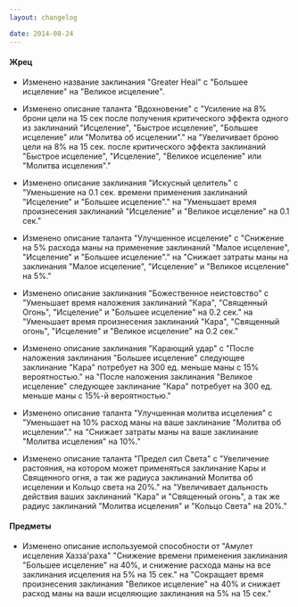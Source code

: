```yaml
---
layout: changelog

date: 2014-08-24
---
```


#### Жрец
 
- Изменено название заклинания "Greater Heal" с "Большее исцеление" на "Великое исцеление".
 
- Изменено описание таланта "Вдохновение" с
"Усиление на 8% брони цели на 15 сек после получения критического эффекта одного из заклинаний "Исцеление", "Быстрое исцеление", "Большее исцеление" или  "Молитва об исцелении"." на
"Увеличивает броню цели на 8% на 15 сек. после критического эффекта заклинаний "Быстрое исцеление", "Исцеление", "Великое исцеление" или "Молитва исцеления"."
 
- Изменено описание заклинания "Искусный целитель" с 
"Уменьшение на 0.1 сек. времени применения заклинаний "Исцеление" и "Большее исцеление"." на
"Уменьшает время произнесения заклинаний "Исцеление" и "Великое исцеление" на 0.1 сек."
 
- Изменено описание таланта "Улучшенное исцеление" с 
"Снижение на 5% расхода маны на применение заклинаний "Малое исцеление", "Исцеление" и "Большее исцеление"." на
"Снижает затраты маны на заклинания "Малое исцеление", "Исцеление" и "Великое исцеление" на 5%."
 
- Изменено описание заклинания "Божественное неистовство" с
"Уменьшает время наложения заклинаний "Кара", "Священный Огонь", "Исцеление" и "Большее исцеление" на 0.2 сек." на
"Уменьшает время произнесения заклинаний "Кара", "Священный огонь", "Исцеление" и "Великое исцеление" на 0.2 сек."
 
- Изменено описание заклинания "Карающий удар" с
"После наложения заклинания "Большее исцеление" следующее заклинание "Кара" потребует на 300 ед. меньше маны с 15% вероятностью." на
"После наложения заклинания "Великое исцеление" следующее заклинание "Кара" потребует на 300 ед. меньше маны с 15%-й вероятностью."
 
- Изменено описание таланта "Улучшенная молитва исцеления" с
"Уменьшает на 10% расход маны на ваше заклинание "Молитва об исцелении"." на
"Снижает затраты маны на ваше заклинание "Молитва исцеления" на 10%."
 
- Изменено описание таланта "Предел сил Света" с
"Увеличение растояния, на котором может применяться заклинание Кары и Священного огня, а так же радиуса заклинаний Молитва об исцелении и Кольцо света на 20%." на
"Увеличивает дальность действия ваших заклинаний "Кара" и "Священный огонь", а так же радиус заклинаний "Молитва исцеления" и "Кольцо Света" на 20%."
 
 
#### Предметы
 
- Изменено описание используемой способности от "Амулет исцеления Хазза'раха"
"Снижение времени применения заклинания "Большее исцеление" на 40%, и снижение расхода маны на все заклинания исцеления на 5% на 15 сек." на
"Сокращает время произнесения заклинания "Великое исцеление" на 40% и снижает расход маны на ваши исцеляющие заклинания на 5% на 15 сек."